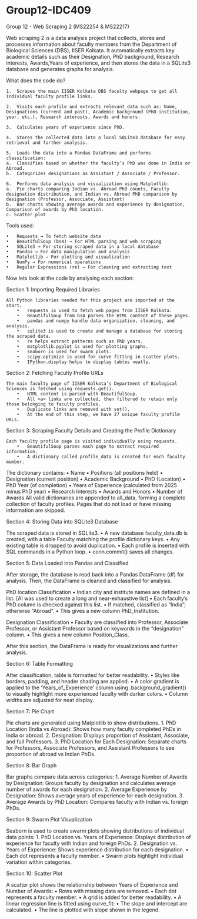 # Group12-IDC409
Group 12 - Web Scraping 2
(MS22254 & MS22217)

Web scraping 2  is a data analysis project that collects, stores and processes information about faculty members from the Department of Biological Sciences (DBS), IISER Kolkata.
It automatically extracts key academic details such as their Designation, PhD background, Research interests, Awards,Years of experience, and then stores the data in a SQLite3 database and generates graphs for analysis.

What does the code do?

	1.	Scrapes the main IISER Kolkata DBS faculty webpage to get all individual faculty profile links.

	2.	Visits each profile and extracts relevant data such as: Name, Designations (current and past), Academic background (PhD institution, year, etc.), Research interests, Awards and honors.

	3.	Calculates years of experience since PhD.

	4.	Stores the collected data into a local SQLite3 database for easy retrieval and further analysis.

	5.	Loads the data into a Pandas DataFrame and performs classification:
	a.	Classifies based on whether the faculty’s PhD was done in India or Abroad.
	b.	Categorizes designations as Assistant / Associate / Professor.

	6.	Performs data analysis and visualization using Matplotlib:
	a.	Pie charts comparing Indian vs. Abroad PhD counts, Faculty designation distribution, and Indian vs. Abroad PhD comparison by designation (Professor, Associate, Assistant)
	b.	Bar charts showing average awards and experience by designation, Comparison of awards by PhD location. 
	c. Scatter plot 


Tools used:

	•	Requests → To fetch website data
	•	BeautifulSoup (bs4) → For HTML parsing and web scraping
	•	SQLite3 → For storing scraped data in a local database
	•	Pandas → For data manipulation and analysis
	•	Matplotlib → For plotting and visualization
	•	NumPy → For numerical operations
	•	Regular Expressions (re) → For cleaning and extracting text



Now lets look at the code by analysing each section:


Section 1: Importing Required Libraries

	All Python libraries needed for this project are imported at the start.
		•	requests is used to fetch web pages from IISER Kolkata.
		•	BeautifulSoup from bs4 parses the HTML content of these pages.
		•	pandas and numpy handle data organization, cleaning, and analysis.
		•	sqlite3 is used to create and manage a database for storing the scraped data.
		•	re helps extract patterns such as PhD years.
		•	matplotlib.pyplot is used for plotting graphs.
		•	seaborn is used for swarm plots.
		•	scipy.optimize is used for curve fitting in scatter plots.
		•	IPython.display helps to display tables neatly.



Section 2: Fetching Faculty Profile URLs

	The main faculty page of IISER Kolkata’s Department of Biological Sciences is fetched using requests.get().
		•	HTML content is parsed with BeautifulSoup.
		•	All <a> links are collected, then filtered to retain only those belonging to faculty profiles.
		•	Duplicate links are removed with set().
		•	At the end of this step, we have 27 unique faculty profile URLs.



Section 3: Scraping Faculty Details and Creating the Profile Dictionary

	Each faculty profile page is visited individually using requests.
		•	BeautifulSoup parses each page to extract required information.
		•	A dictionary called profile_data is created for each faculty member.
	
The dictionary contains:
	•	Name
	•	Positions (all positions held)
	•	Designation (current position)
	•	Academic Background
	•	PhD (Location)
	•	PhD Year (of completion)
	•	Years of Experience (calculated from 2025 minus PhD year)
	•	Research Interests
	•	Awards and Honors
	•	Number of Awards
All valid dictionaries are appended to all_data, forming a complete collection of faculty profiles.
Pages that do not load or have missing information are skipped.



Section 4: Storing Data into SQLite3 Database

The scraped data is stored in SQLite3.
	•	A new database faculty_data.db is created, with a table Faculty matching the profile dictionary keys.
	•	Any existing table is dropped to avoid duplication.
	•	Each profile is inserted with SQL commands in a Python loop.
	•	conn.commit() saves all changes.



Section 5: Data Loaded into Pandas and Classified

After storage, the database is read back into a Pandas DataFrame (df) for analysis. Then, the DataFrame is cleaned and classified for analysis.

PhD location Classification
	•	Indian city and institute names are defined in a list. [AI was used to create a long and near-exhaustive list]
	•	Each faculty’s PhD column is checked against this list.
	•	If matched, classified as “India”; otherwise “Abroad”.
	•	This gives a new column PhD_Institution.

Designation Classification
	•	Faculty are classified into Professor, Associate Professor, or Assistant Professor based on keywords in the “designation” column.
	•	This gives a new column Position_Class.

After this section, the DataFrame is ready for visualizations and further analysis.



Section 6: Table Formatting

After classification, table is formatted for better readability.
	•	Styles like borders, padding, and header shading are applied.
	•	A color gradient is applied to the ‘Years_of_Experience’ column using .background_gradient() to visually highlight more experienced faculty with darker colors.
	•	Column widths are adjusted for neat display.



Section 7: Pie Chart

Pie charts are generated using Matplotlib to show distributions.
	1.	PhD Location (India vs Abroad): Shows how many faculty completed PhDs in India or abroad.
	2.	Designation: Displays proportion of Assistant, Associate, and full Professors.
	3.	PhD Location for Each Designation: Separate charts for Professors, Associate Professors, and Assistant Professors to see proportion of abroad vs Indian PhDs.



Section 8: Bar Graph

Bar graphs compare data across categories:
	1.	Average Number of Awards by Designation: Groups faculty by designation and calculates average number of awards for each designation.
	2.	Average Experience by Designation: Shows average years of experience for each designation.
	3.	Average Awards by PhD Location: Compares faculty with Indian vs. foreign PhDs.



Section 9: Swarm Plot Visualization

Seaborn is used to create swarm plots showing distributions of individual data points:
	1.	PhD Location vs. Years of Experience: Displays distribution of experience for faculty with Indian and foreign PhDs.
	2.	Designation vs. Years of Experience: Shows experience distribution for each designation.
	•	Each dot represents a faculty member.
	•	Swarm plots highlight individual variation within categories.

Section 10: Scatter Plot

A scatter plot shows the relationship between Years of Experience and Number of Awards:
	•	Rows with missing data are removed.
	•	Each dot represents a faculty member.
	•	A grid is added for better readability.
	•	A linear regression line is fitted using curve_fit:
	•	The slope and intercept are calculated.
	•	The line is plotted with slope shown in the legend.